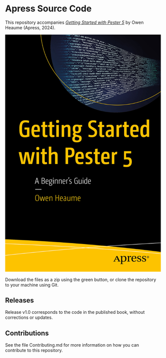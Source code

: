 # Apress Source Code

This repository accompanies [*Getting Started with Pester 5*](https://link.springer.com/book/9798868803055) by Owen Heaume (Apress, 2024).

[comment]: #cover
![Cover image](979-8-8688-0305-5.jpg)

Download the files as a zip using the green button, or clone the repository to your machine using Git.

## Releases

Release v1.0 corresponds to the code in the published book, without corrections or updates.

## Contributions

See the file Contributing.md for more information on how you can contribute to this repository.
